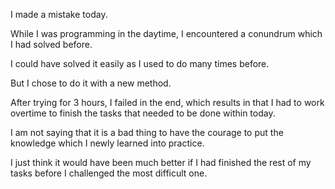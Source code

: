 I made a mistake today.

While I was programming in the daytime, I encountered a conundrum which I had solved before.

I could have solved it easily as I used to do many times before.

But I chose to do it with a new method. 

After trying for 3 hours, I failed in the end, which results in that I had to work overtime to finish the tasks that needed to be done within today.

I am not saying that it is a bad thing to have the courage to put the knowledge which I newly learned into practice.

I just think it would have been much better if I had finished the rest of my tasks before I challenged the most difficult one.

